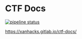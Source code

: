 # CTF Docs

[![pipeline status](https://gitlab.com/xanhacks/ctf-docs/badges/master/pipeline.svg)](https://gitlab.com/xanhacks/ctf-docs/-/commits/master)

https://xanhacks.gitlab.io/ctf-docs/
